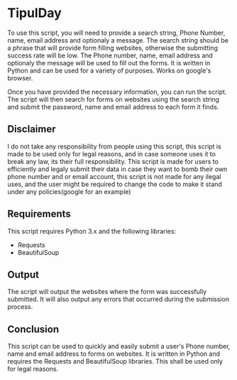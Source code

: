 # TipulDay
To use this script, you will need to provide a search string, Phone Number, name, email address and optionaly a message.
The search string should be a phrase that will provide form filling websites, otherwise the submitting success rate will be low.
The Phone number, name, email address and optionaly the message will be used to fill out the forms.
It is written in Python and can be used for a variety of purposes.
Works on google's browser.

Once you have provided the necessary information, you can run the script.
The script will then search for forms on websites using the search string and submit the password, name and email address to each form it finds.

## Disclaimer
I do not take any responsibility from people using this script, this script is made to be used only for legal reasons,
and in case someone uses it to break any law, its their full responsibility.
This script is made for users to efficiently and legaly submit their data in case they want to bomb their own phone number and or email account,
this script is not made for any ilegal uses, and the user might be required to change the code to make it stand under any policies(google for an example)

## Requirements
This script requires Python 3.x and the following libraries:
- Requests
- BeautifulSoup

## Output
The script will output the websites where the form was successfully submitted. It will also output any errors that occurred during the submission process.

## Conclusion
This script can be used to quickly and easily submit a user's Phone number, name and email address to forms on websites. 
It is written in Python and requires the Requests and BeautifulSoup libraries.
This shall be used only for legal reasons.
